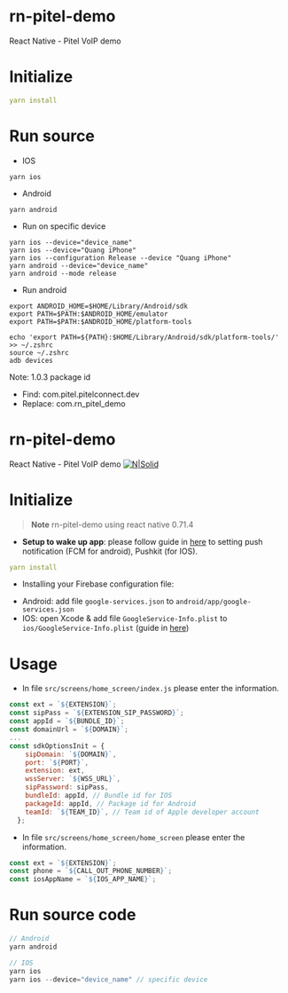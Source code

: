 # rn-pitel-demo

React Native - Pitel VoIP demo

# Initialize

```yaml
yarn install
```

# Run source

- IOS

```
yarn ios
```

- Android

```
yarn android
```

- Run on specific device

```
yarn ios --device="device_name"
yarn ios --device="Quang iPhone"
yarn ios --configuration Release --device "Quang iPhone"
yarn android --device="device_name"
yarn android --mode release
```

- Run android

```
export ANDROID_HOME=$HOME/Library/Android/sdk
export PATH=$PATH:$ANDROID_HOME/emulator
export PATH=$PATH:$ANDROID_HOME/platform-tools
```

```
echo 'export PATH=${PATH}:$HOME/Library/Android/sdk/platform-tools/' >> ~/.zshrc
source ~/.zshrc
adb devices
```

Note: 1.0.3 package id

- Find: com.pitel.pitelconnect.dev
- Replace: com.rn_pitel_demo

# rn-pitel-demo

React Native - Pitel VoIP demo
[![N|Solid](https://documents.tel4vn.com/img/pitel-logo.png)](https://documents.tel4vn.com/)

# Initialize

> **Note**
> rn-pitel-demo using react native 0.71.4

- **Setup to wake up app**: please follow guide in [here](https://github.com/tel4vn/flutter-pitel-voip/blob/main/PUSH_NOTIF.md) to setting push notification (FCM for android), Pushkit (for IOS).

```yaml
yarn install
```

- Installing your Firebase configuration file:

* Android: add file `google-services.json` to `android/app/google-services.json`
* IOS: open Xcode & add file `GoogleService-Info.plist` to `ios/GoogleService-Info.plist` (guide in [here](https://github.com/anhquangmobile/react-native-pitel-voip/blob/main/%20PUSH_NOTIF.md))

# Usage

- In file `src/screens/home_screen/index.js` please enter the information.

```js
const ext = `${EXTENSION}`;
const sipPass = `${EXTENSION_SIP_PASSWORD}`;
const appId = `${BUNDLE_ID}`;
const domainUrl = `${DOMAIN}`;
...
const sdkOptionsInit = {
    sipDomain: `${DOMAIN}`,
    port: `${PORT}`,
    extension: ext,
    wssServer: `${WSS_URL}`,
    sipPassword: sipPass,
    bundleId: appId, // Bundle id for IOS
    packageId: appId, // Package id for Android
    teamId: `${TEAM_ID}`, // Team id of Apple developer account
  };
```

- In file `src/screens/home_screen/home_screen` please enter the information.

```js
const ext = `${EXTENSION}`;
const phone = `${CALL_OUT_PHONE_NUMBER}`;
const iosAppName = `${IOS_APP_NAME}`;
```

# Run source code

```js
// Android
yarn android

// IOS
yarn ios
yarn ios --device="device_name" // specific device
```
